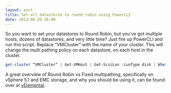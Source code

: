 ```yaml
---
layout: post
title: Set all datastores to round robin using PowerCLI
date: 2013-06-26 16:00
---
```



So you want to set your datastores to Round Robin, but you’ve got multiple hosts, dozens of datastores, and very little time? Just fire up PowerCLI and run this script. Replace “VMCluster” with the name of your cluster. This will change the multi pathing policy on each datastore, on each host in the cluster.

``` powershell
get-cluster “VMCluster” | Get-VMHost | Get-ScsiLun -LunType disk | Where-Object {$_.MultipathPolicy -ne “RoundRobin”} | Set-ScsiLun -MultipathPolicy “RoundRobin”
```

A great overview of Round Robin vs Fixed multipathing, specifically on vSphere 5.1 and EMC storage, and why you should be using it, can be found over at [vElemental](http://velemental.com/2012/09/07/fixedround-robin-in-5-1-and-a-simple-powercli-block-pathing-module/).
